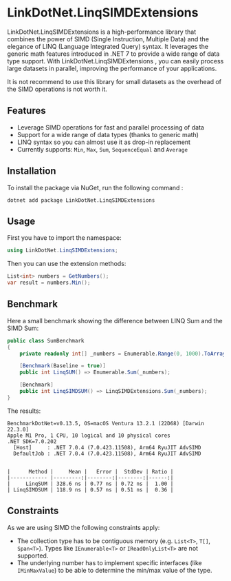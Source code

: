 # LinkDotNet.LinqSIMDExtensions 
LinkDotNet.LinqSIMDExtensions  is a high-performance library that combines the power of SIMD (Single Instruction, Multiple Data) and the elegance of LINQ (Language Integrated Query) syntax.
It leverages the generic math features introduced in .NET 7 to provide a wide range of data type support.
With LinkDotNet.LinqSIMDExtensions , you can easily process large datasets in parallel, improving the performance of your applications.

It is not recommend to use this library for small datasets as the overhead of the SIMD operations is not worth it.

## Features
 * Leverage SIMD operations for fast and parallel processing of data
 * Support for a wide range of data types (thanks to generic math)
 * LINQ syntax so you can almost use it as drop-in replacement
 * Currently supports: `Min`, `Max`, `Sum`, `SequenceEqual` and `Average`

## Installation
To install the package via NuGet, run the following command :
```no-class
dotnet add package LinkDotNet.LinqSIMDExtensions
```

## Usage
First you have to import the namespace:
```csharp
using LinkDotNet.LinqSIMDExtensions;
```

Then you can use the extension methods:
```csharp
List<int> numbers = GetNumbers();
var result = numbers.Min();
```

## Benchmark
Here a small benchmark showing the difference between LINQ Sum and the SIMD Sum:
```csharp
public class SumBenchmark
{
    private readonly int[] _numbers = Enumerable.Range(0, 1000).ToArray();

    [Benchmark(Baseline = true)]
    public int LinqSUM() => Enumerable.Sum(_numbers);

    [Benchmark]
    public int LinqSIMDSUM() => LinqSIMDExtensions.Sum(_numbers);
}
```

The results:
```no-class
BenchmarkDotNet=v0.13.5, OS=macOS Ventura 13.2.1 (22D68) [Darwin 22.3.0]
Apple M1 Pro, 1 CPU, 10 logical and 10 physical cores
.NET SDK=7.0.202
  [Host]     : .NET 7.0.4 (7.0.423.11508), Arm64 RyuJIT AdvSIMD
  DefaultJob : .NET 7.0.4 (7.0.423.11508), Arm64 RyuJIT AdvSIMD


|      Method |     Mean |   Error |  StdDev | Ratio |
|------------ |---------:|--------:|--------:|------:|
|     LinqSUM | 328.6 ns | 0.77 ns | 0.72 ns |  1.00 |
| LinqSIMDSUM | 118.9 ns | 0.57 ns | 0.51 ns |  0.36 |
```

## Constraints
As we are using SIMD the following constraints apply:
 * The collection type has to be contiguous memory (e.g. `List<T>`, `T[]`, `Span<T>`). Types like `IEnumerable<T>` or `IReadOnlyList<T>` are not supported.
 * The underlying number has to implement specific interfaces (like `IMinMaxValue`) to be able to determine the min/max value of the type.
